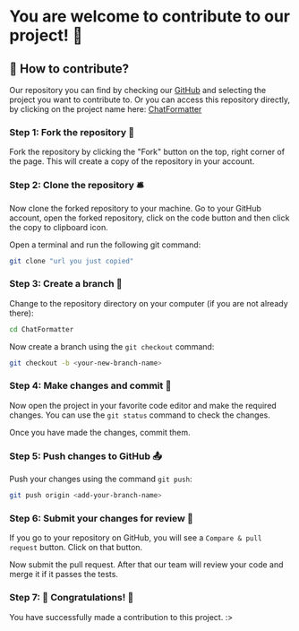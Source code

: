 # You are welcome to contribute to our project! 🤝

## 📝 How to contribute?

Our repository you can find by checking our [GitHub](https://github.com/EternalCodeTeam) and selecting the project you want to contribute to.
Or you can access this repository directly, by clicking on the project name here: [ChatFormatter](https://github.com/EternalCodeTeam/ChatFormatter)


### Step 1: Fork the repository 🍴

Fork the repository by clicking the "Fork" button on the top, right corner of the page. This will create a copy of the repository in your account.

### Step 2: Clone the repository 🛎️

Now clone the forked repository to your machine. Go to your GitHub account, open the forked repository, click on the code button and then click the copy to clipboard icon.

Open a terminal and run the following git command:

```bash
git clone "url you just copied"
```

### Step 3: Create a branch 🌿

Change to the repository directory on your computer (if you are not already there):

```bash
cd ChatFormatter
```

Now create a branch using the `git checkout` command:

```bash
git checkout -b <your-new-branch-name>
```

### Step 4: Make changes and commit 📝

Now open the project in your favorite code editor and make the required changes. You can use the `git status` command to check the changes.

Once you have made the changes, commit them.

### Step 5: Push changes to GitHub 📤

Push your changes using the command `git push`:

```bash
git push origin <add-your-branch-name>
```

### Step 6: Submit your changes for review 📩

If you go to your repository on GitHub, you will see a `Compare & pull request` button. Click on that button.

Now submit the pull request. After that our team will review your code and merge it if it passes the tests.

### Step 7: 🎉 Congratulations! 🎉

You have successfully made a contribution to this project. :>




